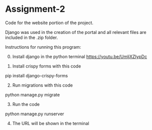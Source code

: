 # Assignment-2

Code for the website portion of the project. 

Django was used in the creation of the portal and all relevant files are included in the .zip folder.

Instructions for running this program:

0. Install django in the python terminal
https://youtu.be/UmljXZIypDc

1. Install crispy forms with this code

pip install django-crispy-forms

2. Run migrations with this code

python manage.py migrate

3. Run the code

python manage.py runserver

4. The URL will be shown in the terminal
